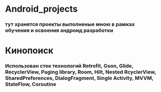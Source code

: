 # Android_projects
### тут хранятся проекты выполненые мною в рамках обучения и освоения андроид разработки
# Кинопоиск
### Использован стек  технологий Retrofit, Gson, Glide, RecyclerView, Paging library, Room, Hilt, Nested RcyclerView, SharedPreferences, DialogFragment, Single Activity, MVVM, StateFlow, Coroutine